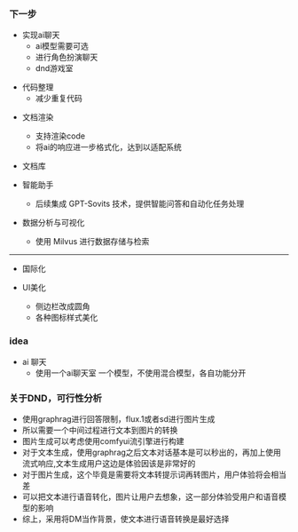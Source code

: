 ### 下一步

- 实现ai聊天
  - ai模型需要可选
  - 进行角色扮演聊天
  - dnd游戏室

* 代码整理
  - 减少重复代码

- 文档渲染

  - 支持渲染code
  - 将ai的响应进一步格式化，达到以适配系统

- 文档库
- 智能助手
  - 后续集成 GPT-Sovits 技术，提供智能问答和自动化任务处理

- 数据分析与可视化
  - 使用 Milvus 进行数据存储与检索

---

- 国际化

* UI美化

  - 侧边栏改成圆角
  - 各种图标样式美化

### idea

- ai 聊天
  - 使用一个ai聊天室 一个模型，不使用混合模型，各自功能分开

### 关于DND，可行性分析

- 使用graphrag进行回答限制，flux.1或者sd进行图片生成
- 所以需要一个中间过程进行文本到图片的转换
- 图片生成可以考虑使用comfyui流引擎进行构建
- 对于文本生成，使用graphrag之后文本对话基本是可以秒出的，再加上使用流式响应,文本生成用户这边是体验因该是非常好的
- 对于图片生成，这个毕竟是需要将文本转提示词再转图片，用户体验将会相当差
- 可以把文本进行语音转化，图片让用户去想象，这一部分体验受用户和语音模型的影响
- 综上，采用将DM当作背景，使文本进行语音转换是最好选择
